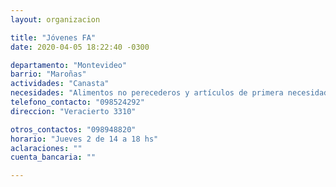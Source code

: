 ```yaml
---
layout: organizacion

title: "Jóvenes FA"
date: 2020-04-05 18:22:40 -0300

departamento: "Montevideo"
barrio: "Maroñas"
actividades: "Canasta"
necesidades: "Alimentos no perecederos y artículos de primera necesidad"
telefono_contacto: "098524292"
direccion: "Veracierto 3310"

otros_contactos: "098948820"
horario: "Jueves 2 de 14 a 18 hs"
aclaraciones: ""
cuenta_bancaria: ""

---
```

